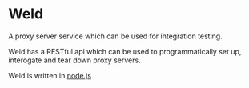 # Weld

A proxy server service which can be used for integration testing.

Weld has a RESTful api which can be used to programmatically set up, interogate and tear down proxy servers.

Weld is written in [node.js][node]

  [node]: https://github.com/joyent/node